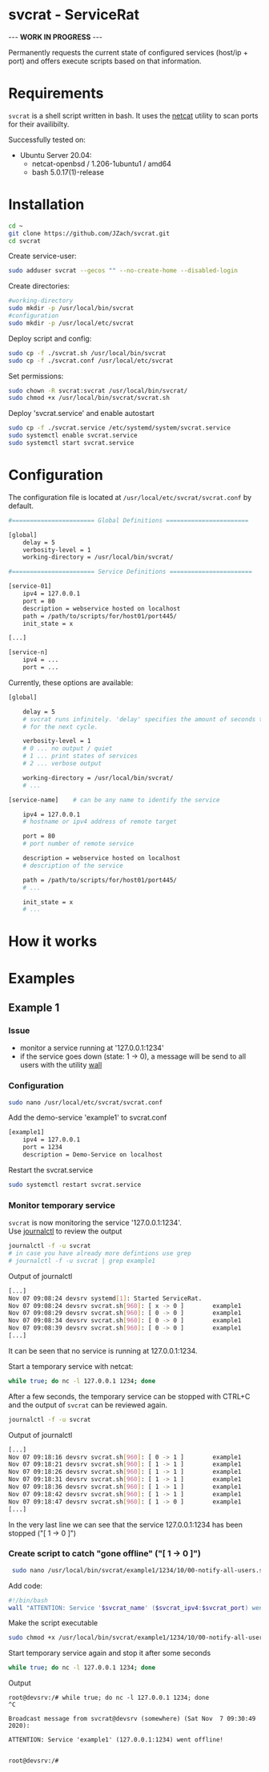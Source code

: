 # svcrat - ServiceRat

--- **WORK IN PROGRESS** ---

Permanently requests the current state of configured services (host/ip + port) and offers execute scripts based on that information.

# Requirements

``svcrat`` is a shell script written in bash. It uses the [netcat](https://man7.org/linux/man-pages/man1/ncat.1.html) utility to scan ports for their availibilty.  

Successfully tested on:

- Ubuntu Server 20.04:
  - netcat-openbsd / 1.206-1ubuntu1 / amd64
  - bash 5.0.17(1)-release

# Installation

```bash
cd ~
git clone https://github.com/JZach/svcrat.git
cd svcrat
```

Create service-user:
```bash
sudo adduser svcrat --gecos "" --no-create-home --disabled-login
```   

Create directories:
```bash
#working-directory
sudo mkdir -p /usr/local/bin/svcrat
#configuration
sudo mkdir -p /usr/local/etc/svcrat
```

Deploy script and config:
```bash
sudo cp -f ./svcrat.sh /usr/local/bin/svcrat
sudo cp -f ./svcrat.conf /usr/local/etc/svcrat
```   

Set permissions:
```bash
sudo chown -R svcrat:svcrat /usr/local/bin/svcrat/
sudo chmod +x /usr/local/bin/svcrat/svcrat.sh
```

Deploy 'svcrat.service' and enable autostart

```bash
sudo cp -f ./svcrat.service /etc/systemd/system/svcrat.service
sudo systemctl enable svcrat.service
sudo systemctl start svcrat.service
```

# Configuration

The configuration file is located at ``/usr/local/etc/svcrat/svcrat.conf`` by default.

```bash
#======================= Global Definitions =======================

[global]
    delay = 5
    verbosity-level = 1
    working-directory = /usr/local/bin/svcrat/

#======================= Service Definitions =======================

[service-01]
    ipv4 = 127.0.0.1
    port = 80
    description = webservice hosted on localhost
    path = /path/to/scripts/for/host01/port445/
    init_state = x

[...]

[service-n]
    ipv4 = ...
    port = ...
```

Currently, these options are available:

```bash
[global]

    delay = 5
    # svcrat runs infinitely. 'delay' specifies the amount of seconds to wait
    # for the next cycle.

    verbosity-level = 1
    # 0 ... no output / quiet
    # 1 ... print states of services
    # 2 ... verbose output

    working-directory = /usr/local/bin/svcrat/
    # ...
```

```bash
[service-name]    # can be any name to identify the service

    ipv4 = 127.0.0.1
    # hostname or ipv4 address of remote target

    port = 80
    # port number of remote service

    description = webservice hosted on localhost
    # description of the service

    path = /path/to/scripts/for/host01/port445/
    # ...

    init_state = x
    # ...
```

# How it works


# Examples

## Example 1

### Issue
- monitor a service running at '127.0.0.1:1234'
- if the service goes down (state: 1 -> 0), a message will be send to all users with the utility [wall](https://man7.org/linux/man-pages/man1/wall.1.html)

### Configuration

```bash
sudo nano /usr/local/etc/svcrat/svcrat.conf
```

Add the demo-service 'example1' to svcrat.conf

```bash
[example1]
    ipv4 = 127.0.0.1
    port = 1234
    description = Demo-Service on localhost
```

Restart the svcrat.service
```bash
sudo systemctl restart svcrat.service
```

### Monitor temporary service

``svcrat`` is now monitoring the service '127.0.0.1:1234'.  
Use [journalctl](https://man7.org/linux/man-pages/man1/journalctl.1.html) to review the output

```bash
journalctl -f -u svcrat
# in case you have already more defintions use grep
# journalctl -f -u svcrat | grep example1
```
Output of journalctl
```bash
[...]
Nov 07 09:08:24 devsrv systemd[1]: Started ServiceRat.
Nov 07 09:08:24 devsrv svcrat.sh[960]: [ x -> 0 ]        example1        127.0.0.1:1234
Nov 07 09:08:29 devsrv svcrat.sh[960]: [ 0 -> 0 ]        example1        127.0.0.1:1234
Nov 07 09:08:34 devsrv svcrat.sh[960]: [ 0 -> 0 ]        example1        127.0.0.1:1234
Nov 07 09:08:39 devsrv svcrat.sh[960]: [ 0 -> 0 ]        example1        127.0.0.1:1234
[...]
```

It can be seen that no service is running at 127.0.0.1:1234.

Start a temporary service with netcat:

```bash
while true; do nc -l 127.0.0.1 1234; done
```

After a few seconds, the temporary service can be stopped with CTRL+C and the output of ``svcrat`` can be reviewed again.

```bash
journalctl -f -u svcrat
```

Output of journalctl
```bash
[...]
Nov 07 09:18:16 devsrv svcrat.sh[960]: [ 0 -> 1 ]        example1        127.0.0.1:1234
Nov 07 09:18:21 devsrv svcrat.sh[960]: [ 1 -> 1 ]        example1        127.0.0.1:1234
Nov 07 09:18:26 devsrv svcrat.sh[960]: [ 1 -> 1 ]        example1        127.0.0.1:1234
Nov 07 09:18:31 devsrv svcrat.sh[960]: [ 1 -> 1 ]        example1        127.0.0.1:1234
Nov 07 09:18:36 devsrv svcrat.sh[960]: [ 1 -> 1 ]        example1        127.0.0.1:1234
Nov 07 09:18:42 devsrv svcrat.sh[960]: [ 1 -> 1 ]        example1        127.0.0.1:1234
Nov 07 09:18:47 devsrv svcrat.sh[960]: [ 1 -> 0 ]        example1        127.0.0.1:1234
[...]
```

In the very last line we can see that the service 127.0.0.1:1234 has been stopped ("[ 1 -> 0 ]")

### Create script to catch "gone offline" ("[ 1 -> 0 ]")

```bash
 sudo nano /usr/local/bin/svcrat/example1/1234/10/00-notify-all-users.sh
```

Add code:

```bash
#!/bin/bash
wall "ATTENTION: Service '$svcrat_name' ($svcrat_ipv4:$svcrat_port) went offline!"
```

Make the script executable

```bash
sudo chmod +x /usr/local/bin/svcrat/example1/1234/10/00-notify-all-users.sh
```

Start temporary service again and stop it after some seconds

```bash
while true; do nc -l 127.0.0.1 1234; done
```

Output 
```
root@devsrv:/# while true; do nc -l 127.0.0.1 1234; done
^C

Broadcast message from svcrat@devsrv (somewhere) (Sat Nov  7 09:30:49 2020):

ATTENTION: Service 'example1' (127.0.0.1:1234) went offline!


root@devsrv:/#
```